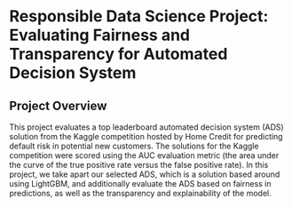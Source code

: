 # Responsible Data Science Project: Evaluating Fairness and Transparency for Automated Decision System

## Project Overview
This project evaluates a top leaderboard automated decision system (ADS) solution from the Kaggle competition hosted by Home Credit for predicting default risk in potential new customers. The solutions for the Kaggle competition were scored using the AUC evaluation metric (the area under the curve of the true positive rate versus the false positive rate). In this project, we take apart our selected ADS, which is a solution based around using LightGBM, and additionally evaluate the ADS based on fairness in predictions, as well as the transparency and explainability of the model.
